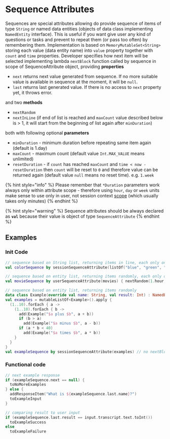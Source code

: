 # Sequence Attributes

Sequences are special attributes allowing do provide sequence of items of type `String` or named data entities \(objects of data class implementing `NamedEntity` interface\). This is useful if you want give user any kind of questions or tasks and prevent to repeat them \(or pass too often\) by remembering them. Implementation is based on `MemoryMutableSet<String>` storing each value \(data entity name\) into `value` property together with `count` and `time` properties. Developer specifies how next item will be selected implementing lambda `nextBlock` function called by sequence in scope of SequenceAttribute object, providing **properties**

* `next` returns next value generated from sequence. If no more suitable value is available in sequence at the moment, it will be `null`.
* `last` returns last generated value. If there is no access to `next` property yet, it throws error.

and two **methods**

*  `nextRandom`
*  `nextInLine` \(if end of list is reached and `maxCount` value described below is &gt; 1, it will start from the beginning of list again after `minDuration`\)

both with following optional **parameters**

* `minDuration` - minimum duration before repeating same item again \(default is 1.day\)
* `maxCount` - maximum count \(default value `Int.MAX_VALUE` means unlimited\)
* `resetDuration` - if `count` has reached `maxCount` and `time < now - resetDuration` then `count` will be reset to `0` and therefore value can be returned again \(default value `null` means no reset time\). e.g. `1.week`

{% hint style="info" %}
Please remember that `*Duration` parameters work always only within attribute scope - therefore using `hour`, `day` or `week` units make sense to use only in user, not session context [scope](../../dialogue-model-coding/context-scopes/) \(which usually takes only minutes\)
{% endhint %}

{% hint style="warning" %}
Sequence attributes should be always declared as **`val`** because their value is object of type `SequenceAttribute`
{% endhint %}

## Examples

### Init Code

```kotlin
// sequence based on String list, returning items in line, each only once in a minute
val colorSequence by sessionSequenceAttribute(listOf("blue", "green", "yellow")) { nextInLine(1.minute) } 

// sequence based on entity list, returning items randomly, each only once in an hour, and maximum 3 times in a day
val movieSequence by userSequenceAttribute(movies) { nextRandom(1.hour, 3, 1.day) } 

// sequence based on entity list, returning items randomly
data class Example(override val name: String, val result: Int) : NamedEntity
val examples = mutableListOf<Example>().apply {
  (1..10).forEach { a ->
    (1..10).forEach { b ->
      add(Example("$a plus $b", a + b))
      if (b > a)
        add(Example("$a minus $b", a - b))
      if (a * b < 40)
        add(Example("$a times $b", a * b))
    }
  }
}
val exampleSequence by sessionSequenceAttribute(examples) // no nextBlock = nextRandom() will be used by default
```

### Functional code

```kotlin
// next example response
if (exampleSequence.next == null) {
  toNoMoreExamples
} else {
  addResponseItem("What is ${exampleSequence.last.name}?")
  toExampleInput
}

// comparing result to user input
if (exampleSequence.last.result == input.transcript.text.toInt()) 
  toExampleSuccess
else
  toExampleFailure

```

